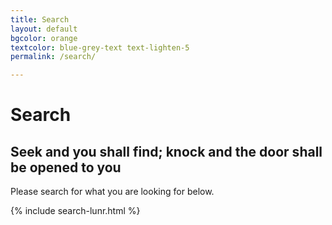 ```yaml
---
title: Search
layout: default
bgcolor: orange
textcolor: blue-grey-text text-lighten-5
permalink: /search/

---
```

# Search

<span class="fa-stack subtlecircle" style="centre font-size:100px; background:rgba(255,166,0,0.1)">
<i class="fa fa-circle fa-stack-2x text-white"></i>
<i class="fa fa-search fa-stack-1x text-cityorange"></i>
</span>

## Seek and you shall find; knock and the door shall be opened to you

Please search for what you are looking for below.

{% include search-lunr.html %}
